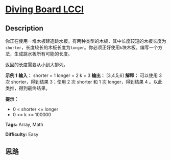 # [Diving Board LCCI][title]

## Description

你正在使用一堆木板建造跳水板。有两种类型的木板，其中长度较短的木板长度为`shorter`，长度较长的木板长度为`longer`。你必须正好使用`k`块木板。编写一个方法，生成跳水板所有可能的长度。

返回的长度需要从小到大排列。

**示例 1**
            **输入：**    shorter = 1    longer = 2    k = 3    **输出：** [3,4,5,6]    **解释：**    可以使用 3 次 shorter，得到结果 3；使用 2 次 shorter 和 1 次 longer，得到结果 4 。以此类推，得到最终结果。

**提示：**

  * 0 < shorter <= longer
  * 0 <= k <= 100000


**Tags:** Array, Math

**Difficulty:** Easy

## 思路

[title]: https://leetcode-cn.com/problems/diving-board-lcci
